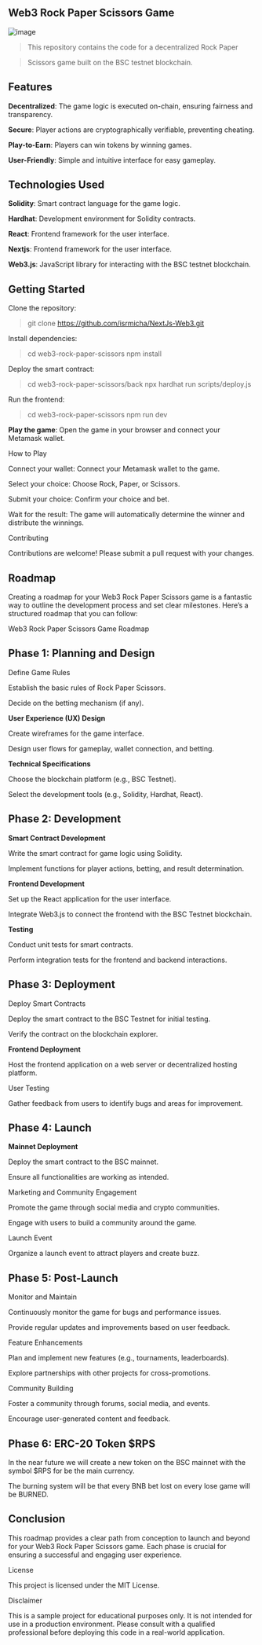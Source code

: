 ## Web3 Rock Paper Scissors Game

![image](https://github.com/user-attachments/assets/26118c9f-322b-43cd-a095-f23931aee903)


> This repository contains the code for a decentralized Rock Paper

> Scissors game built on the BSC testnet blockchain.

## Features

**Decentralized**: The game logic is executed on-chain, ensuring fairness and transparency.

**Secure**: Player actions are cryptographically verifiable, preventing cheating.

**Play-to-Earn**: Players can win tokens by winning games.

**User-Friendly**: Simple and intuitive interface for easy gameplay.

## Technologies Used

**Solidity**: Smart contract language for the game logic.

**Hardhat**: Development environment for Solidity contracts.

**React**: Frontend framework for the user interface.

**Nextjs**: Frontend framework for the user interface.

**Web3.js**: JavaScript library for interacting with the BSC testnet blockchain.

## Getting Started

Clone the repository:

> git clone https://github.com/isrmicha/NextJs-Web3.git

Install dependencies:

> cd web3-rock-paper-scissors
> npm install

Deploy the smart contract:

> cd web3-rock-paper-scissors/back
> npx hardhat run scripts/deploy.js

Run the frontend:

> cd web3-rock-paper-scissors
> npm run dev

**Play the game**: Open the game in your browser and connect your Metamask wallet.

How to Play

Connect your wallet: Connect your Metamask wallet to the game.

Select your choice: Choose Rock, Paper, or Scissors.

Submit your choice: Confirm your choice and bet.

Wait for the result: The game will automatically determine the winner and distribute the winnings.

Contributing

Contributions are welcome! Please submit a pull request with your changes.

## Roadmap

Creating a roadmap for your Web3 Rock Paper Scissors game is a fantastic way to outline the development process and set clear milestones. Here’s a structured roadmap that you can follow:

Web3 Rock Paper Scissors Game Roadmap

## **Phase 1: Planning and Design**

Define Game Rules

Establish the basic rules of Rock Paper Scissors.

Decide on the betting mechanism (if any).

**User Experience (UX) Design**

Create wireframes for the game interface.

Design user flows for gameplay, wallet connection, and betting.

**Technical Specifications**

Choose the blockchain platform (e.g., BSC Testnet).

Select the development tools (e.g., Solidity, Hardhat, React).

## Phase 2: Development

**Smart Contract Development**

Write the smart contract for game logic using Solidity.

Implement functions for player actions, betting, and result determination.

**Frontend Development**

Set up the React application for the user interface.

Integrate Web3.js to connect the frontend with the BSC Testnet blockchain.

**Testing**

Conduct unit tests for smart contracts.

Perform integration tests for the frontend and backend interactions.

## Phase 3: Deployment

Deploy Smart Contracts

Deploy the smart contract to the BSC Testnet for initial testing.

Verify the contract on the blockchain explorer.

**Frontend Deployment**

Host the frontend application on a web server or decentralized hosting platform.

User Testing

Gather feedback from users to identify bugs and areas for improvement.

## Phase 4: Launch

**Mainnet Deployment**

Deploy the smart contract to the BSC mainnet.

Ensure all functionalities are working as intended.

Marketing and Community Engagement

Promote the game through social media and crypto communities.

Engage with users to build a community around the game.

Launch Event

Organize a launch event to attract players and create buzz.

## Phase 5: Post-Launch

Monitor and Maintain

Continuously monitor the game for bugs and performance issues.

Provide regular updates and improvements based on user feedback.

Feature Enhancements

Plan and implement new features (e.g., tournaments, leaderboards).

Explore partnerships with other projects for cross-promotions.

Community Building

Foster a community through forums, social media, and events.

Encourage user-generated content and feedback.

## Phase 6: ERC-20 Token $RPS

In the near future we will create a new token on the BSC mainnet with the symbol $RPS for be the main currency.

The burning system will be that every BNB bet lost on every lose game will be BURNED.

## Conclusion

This roadmap provides a clear path from conception to launch and beyond for your Web3 Rock Paper Scissors game. Each phase is crucial for ensuring a successful and engaging user experience.

License

This project is licensed under the MIT License.

Disclaimer

This is a sample project for educational purposes only. It is not intended for use in a production environment. Please consult with a qualified professional before deploying this code in a real-world application.

